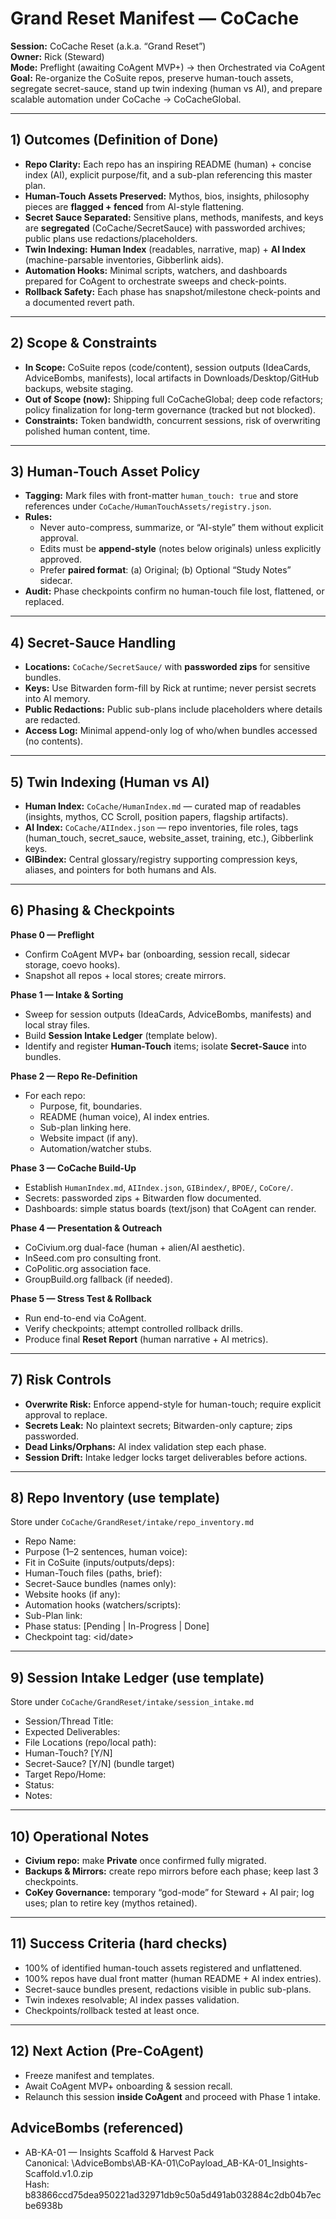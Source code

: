# Grand Reset Manifest — CoCache

**Session:** CoCache Reset (a.k.a. “Grand Reset”)  
**Owner:** Rick (Steward)  
**Mode:** Preflight (awaiting CoAgent MVP+) → then Orchestrated via CoAgent  
**Goal:** Re-organize the CoSuite repos, preserve human-touch assets, segregate secret-sauce, stand up twin indexing (human vs AI), and prepare scalable automation under CoCache → CoCacheGlobal.

---

## 1) Outcomes (Definition of Done)
- **Repo Clarity:** Each repo has an inspiring README (human) + concise index (AI), explicit purpose/fit, and a sub-plan referencing this master plan.
- **Human-Touch Assets Preserved:** Mythos, bios, insights, philosophy pieces are **flagged + fenced** from AI-style flattening.
- **Secret Sauce Separated:** Sensitive plans, methods, manifests, and keys are **segregated** (CoCache/SecretSauce) with passworded archives; public plans use redactions/placeholders.
- **Twin Indexing:** **Human Index** (readables, narrative, map) + **AI Index** (machine-parsable inventories, Gibberlink aids).
- **Automation Hooks:** Minimal scripts, watchers, and dashboards prepared for CoAgent to orchestrate sweeps and check-points.
- **Rollback Safety:** Each phase has snapshot/milestone check-points and a documented revert path.

---

## 2) Scope & Constraints
- **In Scope:** CoSuite repos (code/content), session outputs (IdeaCards, AdviceBombs, manifests), local artifacts in Downloads/Desktop/GitHub backups, website staging.
- **Out of Scope (now):** Shipping full CoCacheGlobal; deep code refactors; policy finalization for long-term governance (tracked but not blocked).
- **Constraints:** Token bandwidth, concurrent sessions, risk of overwriting polished human content, time.

---

## 3) Human-Touch Asset Policy
- **Tagging:** Mark files with front-matter `human_touch: true` and store references under `CoCache/HumanTouchAssets/registry.json`.
- **Rules:**
  - Never auto-compress, summarize, or “AI-style” them without explicit approval.
  - Edits must be **append-style** (notes below originals) unless explicitly approved.
  - Prefer **paired format**: (a) Original; (b) Optional “Study Notes” sidecar.
- **Audit:** Phase checkpoints confirm no human-touch file lost, flattened, or replaced.

---

## 4) Secret-Sauce Handling
- **Locations:** `CoCache/SecretSauce/` with **passworded zips** for sensitive bundles.
- **Keys:** Use Bitwarden form-fill by Rick at runtime; never persist secrets into AI memory.
- **Public Redactions:** Public sub-plans include placeholders where details are redacted.
- **Access Log:** Minimal append-only log of who/when bundles accessed (no contents).

---

## 5) Twin Indexing (Human vs AI)
- **Human Index:** `CoCache/HumanIndex.md` — curated map of readables (insights, mythos, CC Scroll, position papers, flagship artifacts).
- **AI Index:** `CoCache/AIIndex.json` — repo inventories, file roles, tags (human_touch, secret_sauce, website_asset, training, etc.), Gibberlink keys.
- **GIBindex:** Central glossary/registry supporting compression keys, aliases, and pointers for both humans and AIs.

---

## 6) Phasing & Checkpoints
**Phase 0 — Preflight**
- Confirm CoAgent MVP+ bar (onboarding, session recall, sidecar storage, coevo hooks).
- Snapshot all repos + local stores; create mirrors.

**Phase 1 — Intake & Sorting**
- Sweep for session outputs (IdeaCards, AdviceBombs, manifests) and local stray files.
- Build **Session Intake Ledger** (template below).
- Identify and register **Human-Touch** items; isolate **Secret-Sauce** into bundles.

**Phase 2 — Repo Re-Definition**
- For each repo:
  - Purpose, fit, boundaries.
  - README (human voice), AI index entries.
  - Sub-plan linking here.
  - Website impact (if any).
  - Automation/watcher stubs.

**Phase 3 — CoCache Build-Up**
- Establish `HumanIndex.md`, `AIIndex.json`, `GIBindex/`, `BPOE/`, `CoCore/`.
- Secrets: passworded zips + Bitwarden flow documented.
- Dashboards: simple status boards (text/json) that CoAgent can render.

**Phase 4 — Presentation & Outreach**
- CoCivium.org dual-face (human + alien/AI aesthetic).
- InSeed.com pro consulting front.
- CoPolitic.org association face.
- GroupBuild.org fallback (if needed).

**Phase 5 — Stress Test & Rollback**
- Run end-to-end via CoAgent.
- Verify checkpoints; attempt controlled rollback drills.
- Produce final **Reset Report** (human narrative + AI metrics).

---

## 7) Risk Controls
- **Overwrite Risk:** Enforce append-style for human-touch; require explicit approval to replace.
- **Secrets Leak:** No plaintext secrets; Bitwarden-only capture; zips passworded.
- **Dead Links/Orphans:** AI index validation step each phase.
- **Session Drift:** Intake ledger locks target deliverables before actions.

---

## 8) Repo Inventory (use template)
Store under `CoCache/GrandReset/intake/repo_inventory.md`

- Repo Name:
- Purpose (1–2 sentences, human voice):
- Fit in CoSuite (inputs/outputs/deps):
- Human-Touch files (paths, brief):
- Secret-Sauce bundles (names only):
- Website hooks (if any):
- Automation hooks (watchers/scripts):
- Sub-Plan link:
- Phase status: [Pending | In-Progress | Done]
- Checkpoint tag: <id/date>

---

## 9) Session Intake Ledger (use template)
Store under `CoCache/GrandReset/intake/session_intake.md`

- Session/Thread Title:
- Expected Deliverables:
- File Locations (repo/local path):
- Human-Touch? [Y/N]
- Secret-Sauce? [Y/N] (bundle target)
- Target Repo/Home:
- Status:
- Notes:

---

## 10) Operational Notes
- **Civium repo:** make **Private** once confirmed fully migrated.
- **Backups & Mirrors:** create repo mirrors before each phase; keep last 3 checkpoints.
- **CoKey Governance:** temporary “god-mode” for Steward + AI pair; log uses; plan to retire key (mythos retained).

---

## 11) Success Criteria (hard checks)
- 100% of identified human-touch assets registered and unflattened.
- 100% repos have dual front matter (human README + AI index entries).
- Secret-sauce bundles present, redactions visible in public sub-plans.
- Twin indexes resolvable; AI index passes validation.
- Checkpoints/rollback tested at least once.

---

## 12) Next Action (Pre-CoAgent)
- Freeze manifest and templates.
- Await CoAgent MVP+ onboarding & session recall.
- Relaunch this session **inside CoAgent** and proceed with Phase 1 intake.
## AdviceBombs (referenced)
- AB-KA-01 — Insights Scaffold & Harvest Pack  
  Canonical: \AdviceBombs\AB-KA-01\CoPayload_AB-KA-01_Insights-Scaffold.v1.0.zip  
  Hash: b83866ccd75dea950221ad32971db9c50a5d491ab032884c2db04b7ecbe6938b

